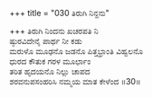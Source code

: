 +++
title = "030 ತಿರುಗಿ ನಿನ್ದನು"

+++
ತಿರುಗಿ ನಿಂದನು ಖಚರಪತಿ ನಿ  
ಷ್ಠುರವಿದೇನೈ ಪಾರ್ಥ ನೀ ಕಡು  
ಮರುಳೊ ಮೂಢನೊ ಜಡನೊ ಪಿತ್ತಭ್ರಾಂತಿ ವಿಹ್ವಲನೊ   
ಧುರದ ಕೌತುಕ ಗರಳ ಮೂರ್ಛಾಂ  
ತರಿತ ಹೃದಯನೊ ನಿಲ್ಲು ಚಾಪದ   
ಶರವನುಪಸಂಹರಿಸಿ ನಮ್ಮಯ ಮಾತ ಕೇಳೆಂದ      ॥30॥